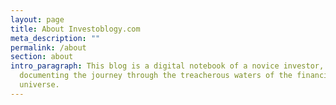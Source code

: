 ```yaml
---
layout: page
title: About Investoblogy.com
meta_description: ""
permalink: /about
section: about
intro_paragraph: This blog is a digital notebook of a novice investor,
  documenting the journey through the treacherous waters of the financial
  universe.
---
```

